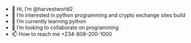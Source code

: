 - 👋 Hi, I’m @harvestworld2
- 👀 I’m interested in python programming and crypto exchange sites build
- 🌱 I’m currently learning python
- 💞️ I’m looking to collaborate on programming
- 📫 How to reach me +234-808-200-1000

<!---
harvestworld2/harvestworld2 is a ✨ special ✨ repository because its `README.md` (this file) appears on your GitHub profile.
You can click the Preview link to take a look at your changes.
--->
